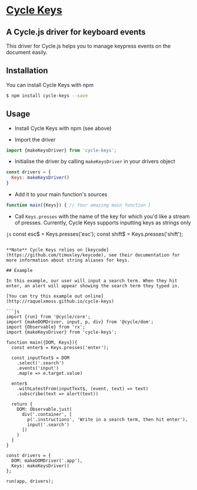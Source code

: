 # [Cycle Keys](http://raquelxmoss.github.io/cycle-keys)
## A Cycle.js driver for keyboard events

This driver for Cycle.js helps you to manage keypress events on the document easily.

## Installation

You can install Cycle Keys with npm

```bash
$ npm install cycle-keys --save
```

## Usage

- Install Cycle Keys with npm (see above)

- Import the driver

```js
import {makeKeysDriver} from 'cycle-keys';
```

- Initialise the driver by calling `makeKeysDriver` in your drivers object

```js
const drivers = {
  Keys: makeKeysDriver()
}
```

- Add it to your main function's sources

```js
function main({Keys}) { // Your amazing main function }
```

- Call `Keys.presses` with the name of the key for which you'd like a stream of presses. Currently, Cycle Keys supports inputting keys as strings only

```js```
const esc$ = Keys.presses('esc');
const shift$ = Keys.presses('shift');
```

**Note** Cycle Keys relies on [keycode](https://github.com/timoxley/keycode), see their documentation for more information about string aliases for keys.

## Example

In this example, our user will input a search term. When they hit enter, an alert will appear showing the search term they typed in.

[You can try this example out online](http://raquelxmoss.github.io/cycle-keys)

```js
import {run} from '@cycle/core';
import {makeDOMDriver, input, p, div} from '@cycle/dom';
import {Observable} from 'rx';
import {makeKeysDriver} from 'cycle-keys';

function main({DOM, Keys}){
  const enter$ = Keys.presses('enter');

  const inputText$ = DOM
    .select('.search')
    .events('input')
    .map(e => e.target.value)

  enter$
    .withLatestFrom(inputText$, (event, text) => text)
    .subscribe(text => alert(text))

  return {
    DOM: Observable.just(
      div('.container', [
        p('.instructions', 'Write in a search term, then hit enter'),
        input('.search')
      ])
    )
  }
}

const drivers = {
  DOM: makeDOMDriver('.app'),
  Keys: makeKeysDriver()
};

run(app, drivers);
```
